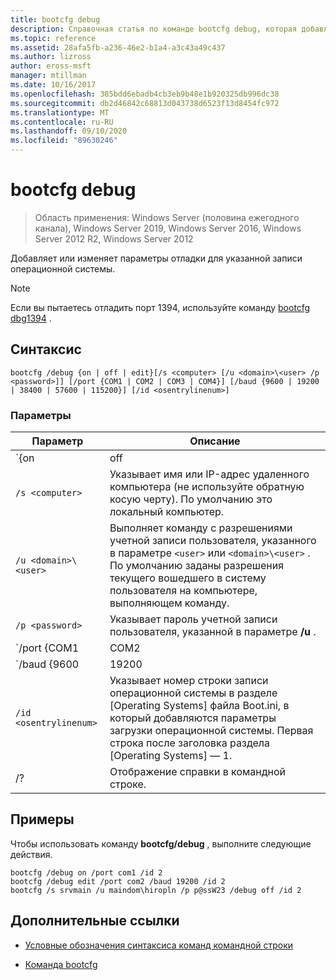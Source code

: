 ```yaml
---
title: bootcfg debug
description: Справочная статья по команде bootcfg debug, которая добавляет или изменяет параметры отладки для указанной записи операционной системы.
ms.topic: reference
ms.assetid: 28afa5fb-a236-46e2-b1a4-a3c43a49c437
ms.author: lizross
author: eross-msft
manager: mtillman
ms.date: 10/16/2017
ms.openlocfilehash: 385bdd6ebadb4cb3eb9b48e1b920325db996dc38
ms.sourcegitcommit: db2d46842c68813d043738d6523f13d8454fc972
ms.translationtype: MT
ms.contentlocale: ru-RU
ms.lasthandoff: 09/10/2020
ms.locfileid: "89630246"
---
```

# <a name="bootcfg-debug"></a>bootcfg debug

> Область применения: Windows Server (половина ежегодного канала), Windows Server 2019, Windows Server 2016, Windows Server 2012 R2, Windows Server 2012

Добавляет или изменяет параметры отладки для указанной записи операционной системы.

>[!NOTE]
> Если вы пытаетесь отладить порт 1394, используйте команду [bootcfg dbg1394](bootcfg-dbg1394.md) .

## <a name="syntax"></a>Синтаксис

```
bootcfg /debug {on | off | edit}[/s <computer> [/u <domain>\<user> /p <password>]] [/port {COM1 | COM2 | COM3 | COM4}] [/baud {9600 | 19200 | 38400 | 57600 | 115200}] [/id <osentrylinenum>]
```

### <a name="parameters"></a>Параметры

| Параметр | Описание |
| --------- | ----------- |
| `{on | off | edit}` | Указывает значение для отладки порта, включая:<ul><li>**on.** Включает поддержку удаленной отладки путем добавления параметра/Debug в указанный `<osentrylinenum>` .</li><li>**автоном.** Отключает поддержку удаленной отладки путем удаления параметра/Debug из указанного <osentrylinenum> .</li><li>**Редактор.** Позволяет изменять параметры порта и скорости передачи, изменяя значения, связанные с параметром/Debug для указанного <osentrylinenum> .</li></ul> |
| `/s <computer>` | Указывает имя или IP-адрес удаленного компьютера (не используйте обратную косую черту). По умолчанию это локальный компьютер. |
| `/u <domain>\<user>`  | Выполняет команду с разрешениями учетной записи пользователя, указанного в параметре `<user>` или `<domain>\<user>` . По умолчанию заданы разрешения текущего вошедшего в систему пользователя на компьютере, выполняющем команду. |
| `/p <password>` | Указывает пароль учетной записи пользователя, указанной в параметре **/u** . |
| `/port {COM1 | COM2 | COM3 | COM4}` |  Указывает COM-порт, используемый для отладки. Не используйте этот параметр, если отладка отключена. |
| `/baud {9600 | 19200 | 38400 | 57600 | 115200}` | Указывает скорость передачи, используемую для отладки. Не используйте этот параметр, если отладка отключена. |
| `/id <osentrylinenum>` | Указывает номер строки записи операционной системы в разделе [Operating Systems] файла Boot.ini, в который добавляются параметры загрузки операционной системы. Первая строка после заголовка раздела [Operating Systems] — 1. |
| /? | Отображение справки в командной строке. |

## <a name="examples"></a>Примеры

Чтобы использовать команду **bootcfg/debug** , выполните следующие действия.

```
bootcfg /debug on /port com1 /id 2
bootcfg /debug edit /port com2 /baud 19200 /id 2
bootcfg /s srvmain /u maindom\hiropln /p p@ssW23 /debug off /id 2
```

## <a name="additional-references"></a>Дополнительные ссылки

- [Условные обозначения синтаксиса команд командной строки](command-line-syntax-key.md)

- [Команда bootcfg](bootcfg.md)

